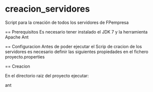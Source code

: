 creacion_servidores
===================

Script para la creación de todos los servidores de FPempresa

== Prerequisitos
Es necesario tener instalado el JDK 7 y la herramienta Apache Ant

== Configuracion 
Antes de poder ejecutar el Scrip de cracion de los servidores es necesario definir las siguientes propiedades
en el fichero proyecto.properties


== Creacion

En el directorio raiz del proyecto ejecutar:

  ant
